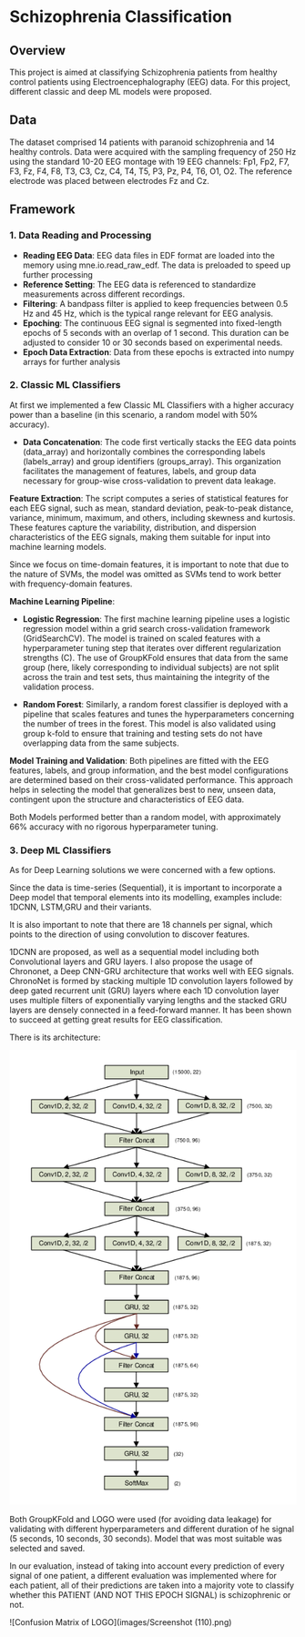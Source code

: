# Schizophrenia Classification

## Overview

This project is aimed at classifying Schizophrenia patients from healthy control patients using Electroencephalography (EEG) data. For this project, different classic and deep ML models were proposed. 

## Data

The dataset comprised 14 patients with paranoid schizophrenia and 14 healthy controls. Data were acquired with the sampling frequency of 250 Hz using the standard 10-20 EEG montage with 19 EEG channels: Fp1, Fp2, F7, F3, Fz, F4, F8, T3, C3, Cz, C4, T4, T5, P3, Pz, P4, T6, O1, O2. The reference electrode was placed between electrodes Fz and Cz.

## Framework

### 1. Data Reading and Processing

- **Reading EEG Data**: EEG data files in EDF format are loaded into the memory using mne.io.read_raw_edf. The data is preloaded to speed up further processing
- **Reference Setting**: The EEG data is referenced to standardize measurements across different recordings.
- **Filtering**: A bandpass filter is applied to keep frequencies between 0.5 Hz and 45 Hz, which is the typical range relevant for EEG analysis.
- **Epoching**: The continuous EEG signal is segmented into fixed-length epochs of 5 seconds with an overlap of 1 second. This duration can be adjusted to consider 10 or 30 seconds based on experimental needs.
- **Epoch Data Extraction**: Data from these epochs is extracted into numpy arrays for further analysis

### 2. Classic ML Classifiers

At first we implemented a few Classic ML Classifiers with a higher accuracy power than a baseline (in this scenario, a random model with 50% accuracy).

 - **Data Concatenation**: The code first vertically stacks the EEG data points (data_array) and horizontally combines the corresponding labels (labels_array) and group identifiers (groups_array). This organization facilitates the management of features, labels, and group data necessary for group-wise cross-validation to prevent data leakage.

**Feature Extraction**: The script computes a series of statistical features for each EEG signal, such as mean, standard deviation, peak-to-peak distance, variance, minimum, maximum, and others, including skewness and kurtosis. These features capture the variability, distribution, and dispersion characteristics of the EEG signals, making them suitable for input into machine learning models.

Since we focus on time-domain features, it is important to note that due to the nature of SVMs, the model was omitted as SVMs tend to work better with frequency-domain features.

**Machine Learning Pipeline**:

- **Logistic Regression**: The first machine learning pipeline uses a logistic regression model within a grid search cross-validation framework (GridSearchCV). The model is trained on scaled features with a hyperparameter tuning step that iterates over different regularization strengths (C). The use of GroupKFold ensures that data from the same group (here, likely corresponding to individual subjects) are not split across the train and test sets, thus maintaining the integrity of the validation process.

- **Random Forest**: Similarly, a random forest classifier is deployed with a pipeline that scales features and tunes the hyperparameters concerning the number of trees in the forest. This model is also validated using group k-fold to ensure that training and testing sets do not have overlapping data from the same subjects.

**Model Training and Validation**: Both pipelines are fitted with the EEG features, labels, and group information, and the best model configurations are determined based on their cross-validated performance. This approach helps in selecting the model that generalizes best to new, unseen data, contingent upon the structure and characteristics of EEG data.

Both Models performed better than a random model, with approximately 66% accuracy with no rigorous hyperparameter tuning.

### 3. Deep ML Classifiers

As for Deep Learning solutions we were concerned with a few options.

Since the data is time-series (Sequential), it is important to incorporate a Deep model that temporal elements into its modelling, examples include: 1DCNN, LSTM,GRU and their variants.

It is also important to note that there are 18 channels per signal, which points to the direction of using convolution to discover features.

1DCNN are proposed, as well as a sequential model including both Convolutional layers and GRU layers. I also propose the usage of Chrononet, a Deep CNN-GRU architecture that works well with EEG signals. ChronoNet is formed by stacking multiple 1D convolution layers followed by deep gated recurrent unit (GRU) layers where each 1D convolution layer uses multiple filters of exponentially varying lengths and the stacked GRU layers are densely connected in a feed-forward manner. It has been shown to succeed at getting great results for EEG classification. 

There is its architecture:

![ChronoNet Architecture](images/Proposed-ChronoNet-architecture-which-includes-both-multiple-filters-of-exponentially.png)


Both GroupKFold and LOGO were used (for avoiding data leakage) for validating with different hyperparameters and different duration of he signal (5 seconds, 10 seconds, 30 seconds). Model that was most suitable was selected and saved.

In our evaluation, instead of taking into account every prediction of every signal of one patient, a different evaluation was implemented where for each patient, all of their predictions are taken into a majority vote to classify whether this PATIENT (AND NOT THIS EPOCH SIGNAL) is schizophrenic or not.

![Confusion Matrix of LOGO](images/Screenshot (110).png)

